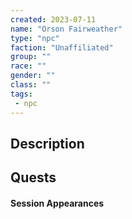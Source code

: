 ```yaml
---
created: 2023-07-11
name: "Orson Fairweather"
type: "npc"
faction: "Unaffiliated"
group: ""
race: ""
gender: ""
class: ""
tags:
 - npc
---
```

## Description


## Quests
<!-- QueryToSerialize: TASK FROM "DND - Drakkenheim/Quests" WHERE !completed AND contains(outlinks, [[Orson Fairweather]]) -->

#### Session Appearances
<!-- QueryToSerialize: LIST FROM [[Orson Fairweather]] WHERE file.folder = "DND - Drakkenheim/Sessions" -->



